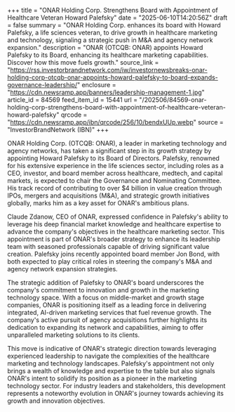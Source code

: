+++
title = "ONAR Holding Corp. Strengthens Board with Appointment of Healthcare Veteran Howard Palefsky"
date = "2025-06-10T14:20:56Z"
draft = false
summary = "ONAR Holding Corp. enhances its board with Howard Palefsky, a life sciences veteran, to drive growth in healthcare marketing and technology, signaling a strategic push in M&A and agency network expansion."
description = "ONAR (OTCQB: ONAR) appoints Howard Palefsky to its Board, enhancing its healthcare marketing capabilities. Discover how this move fuels growth."
source_link = "https://rss.investorbrandnetwork.com/iw/investornewsbreaks-onar-holding-corp-otcqb-onar-appoints-howard-palefsky-to-board-expands-governance-leadership/"
enclosure = "https://cdn.newsramp.app/banners/leadership-management-1.jpg"
article_id = 84569
feed_item_id = 15441
url = "/202506/84569-onar-holding-corp-strengthens-board-with-appointment-of-healthcare-veteran-howard-palefsky"
qrcode = "https://cdn.newsramp.app/ibn/qrcode/256/10/bendxUUp.webp"
source = "InvestorBrandNetwork (IBN)"
+++

<p>ONAR Holding Corp. (OTCQB: ONAR), a leader in marketing technology and agency networks, has taken a significant step in its growth strategy by appointing Howard Palefsky to its Board of Directors. Palefsky, renowned for his extensive experience in the life sciences sector, including roles as a CEO, investor, and board member across healthcare, medtech, and capital markets, is expected to chair the Governance and Nominating Committee. His track record of contributing to over $4 billion in value creation through IPOs, mergers and acquisitions (M&A), and strategic growth initiatives globally, marks him as a key asset for ONAR's ambitious plans.</p><p>Claude Zdanow, CEO of ONAR, expressed confidence in Palefsky's ability to leverage his deep financial market knowledge and healthcare expertise to advance the company's objectives in the healthcare marketing sector. This appointment is part of ONAR's broader strategy to enhance its leadership team with seasoned professionals capable of driving significant value creation. Palefsky joins recently appointed board member Jon Bond, with both expected to play critical roles in steering the company's M&A and agency network expansion strategies.</p><p>The strategic addition of Palefsky to ONAR's board underscores the company's commitment to innovation and growth in the marketing technology space. With a focus on middle-market and growth stage companies, ONAR is positioning itself as a leading force in delivering integrated, AI-driven marketing services that fuel revenue growth. The company's active pursuit of agency acquisitions further highlights its dedication to expanding its network and capabilities, aiming to offer unparalleled marketing solutions to its clients.</p><p>This move is indicative of ONAR's strategic direction towards leveraging experienced leadership to navigate the complexities of the healthcare marketing and technology landscapes. Palefsky's appointment not only brings a wealth of knowledge and expertise to the table but also signals ONAR's intent to solidify its position as a pioneer in the marketing technology sector. For industry leaders and stakeholders, this development represents a noteworthy evolution in ONAR's journey towards achieving its growth and innovation objectives.</p>